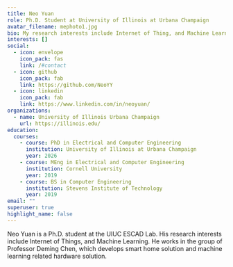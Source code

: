 ```yaml
---
title: Neo Yuan
role: Ph.D. Student at University of Illinois at Urbana Champaign
avatar_filename: mephoto1.jpg
bio: My research interests include Internet of Thing, and Machine Learning.
interests: []
social:
  - icon: envelope
    icon_pack: fas
    link: /#contact
  - icon: github
    icon_pack: fab
    link: https://github.com/NeoYY
  - icon: linkedin
    icon_pack: fab
    link: https://www.linkedin.com/in/neoyuan/
organizations:
  - name: University of Illinois Urbana Champaign
    url: https://illinois.edu/
education:
  courses:
    - course: PhD in Electrical and Computer Engineering
      institution: University of Illinois at Urbana Champaign
      year: 2026
    - course: MEng in Electrical and Computer Engineering
      institution: Cornell University
      year: 2019
    - course: BS in Computer Engineering
      institution: Stevens Institute of Technology
      year: 2019
email: ""
superuser: true
highlight_name: false
---
```

Neo Yuan is a Ph.D. student at the UIUC ESCAD Lab. His research interests include Internet of Things, and Machine Learning. He works in the group of Professor Deming Chen, which develops smart home solution and machine learning related hardware solution.